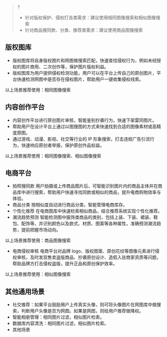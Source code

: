 >?
>- 针对版权保护、侵权打击类需求：建议使用相同图像搜索和相似图像搜索
>- 针对商品搜同款、分类、推荐类需求：建议使用商品图像搜索

## 版权图库
- 版权图库将自身版权图片和网图做搜索匹配，快速查找侵权行为，例如未经授权的图片商用、二次创作等，保护图片版权利益。
- 版权图库为用户提供侵权检测功能，用户可以在平台上传自己的原创图片，平台快速检测网图中是否存在侵权图片，帮助用户一键收集侵权线索。

以上场景推荐使用：相同图像搜索

## 内容创作平台
- 内容创作平台进行原创图片审核，智能鉴别抄袭行为，快速下架雷同图片。
- 帮助用户在设计平台上通过以图搜图的方式来快速找到合适的图像素材或高精度原图。
- 通过游戏、动漫、影视、社交等行业的 IP 形象搜索，打击违规广告引流行为，快速响应原创者举报，保护原创作品权益。

以上场景推荐使用：相同图像搜索、相似图像搜索

## 电商平台
- 拍照搜同款
用户拍摄或上传商品图片后，可智能识别图片内的商品主体并在商品库中进行搜索，帮助用户快速寻找同款或相似的商品，提升电商购物效率与体验。
- 商品分类
按相似度自动进行商品分类，智能管理电商库存。
- 个性化推荐
在电商图库中快速检索相似商品，结合推荐系统实现个性化推荐。
- 潮流趋势预测
智能检测图中服饰类商品的类别，包括上装、下装、裙装、鞋包、配饰等，并识别颜色以及款式、材质、图案等各种属性，准确预测潮流趋势，提前把握市场动向。

以上场景推荐使用：商品图像搜索

- 电商侵权审核
电商平台对品牌 logo、版权图案、原创花纹等图像元素进行侵权审核，及时发现售卖盗版商品、抄袭原创设计、造假入驻商家资质等问题，帮助品牌方打击侵权盗版，提升正品和原创保护效率。

以上场景推荐使用：相似图像搜索

## 其他通用场景
- 社交推荐：如果平台鼓励用户上传真实头像，则可将头像图片在网图库中做搜索，判断用户头像是否为网图。如果是网图，则给用户推荐做降权。
- 智能相册管理：相同图片过滤，相似图片检索。
- 数据库内容清洗：相同图片过滤，相似图片检索。
- 其他场景
